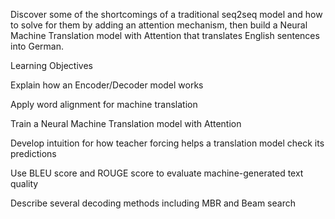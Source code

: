 Discover some of the shortcomings of a traditional seq2seq model and how to solve for them by adding an attention mechanism, then build a Neural Machine Translation model with Attention that translates English sentences into German.

Learning Objectives

Explain how an Encoder/Decoder model works

Apply word alignment for machine translation

Train a Neural Machine Translation model with Attention

Develop intuition for how teacher forcing helps a translation model check its predictions

Use BLEU score and ROUGE score to evaluate machine-generated text quality

Describe several decoding methods including MBR and Beam search
